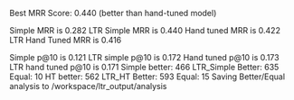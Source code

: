Best MRR Score: 0.440 (better than hand-tuned model)

Simple MRR is 0.282
LTR Simple MRR is 0.440
Hand tuned MRR is 0.422
LTR Hand Tuned MRR is 0.416

Simple p@10 is 0.121
LTR simple p@10 is 0.172
Hand tuned p@10 is 0.173
LTR hand tuned p@10 is 0.171
Simple better: 466      LTR_Simple Better: 635  Equal: 10
HT better: 562  LTR_HT Better: 593      Equal: 15
Saving Better/Equal analysis to /workspace/ltr_output/analysis